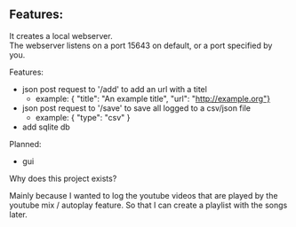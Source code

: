 Features:
---
It creates a local webserver. <br>
The webserver listens on a port 15643 on default, or a port specified by you.

Features:
- json post request to '/add' to add an url with a titel
    - example: { "title": "An example title", "url": "http://example.org"}
- json post request to '/save' to save all logged to a csv/json file
    - example: { "type": "csv" }
- add sqlite db

Planned:
- gui

Why does this project exists?

Mainly because I wanted to log the youtube videos that are played by the youtube mix / autoplay feature.
So that I can create a playlist with the songs later.